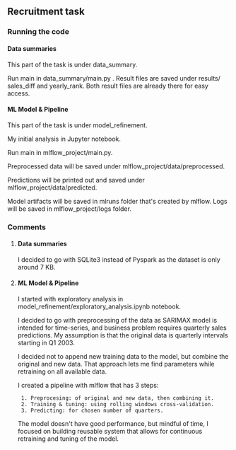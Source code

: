 ## Recruitment task

### Running the code
#### Data summaries



This part of the task is under data_summary.

Run main in data_summary/main.py .
Result files are saved under results/ sales_diff and yearly_rank.
Both result files are already there for easy access.


#### ML Model & Pipeline

This part of the task is under model_refinement.

My initial analysis in Jupyter notebook.

Run main in mlflow_project/main.py.

Preprocessed data will be saved under mlflow_project/data/preprocessed.

Predictions will be printed out and saved under mlflow_project/data/predicted.

Model artifacts will be saved in mlruns folder that's created by mlflow.
Logs will be saved in mlflow_project/logs folder.


### Comments
1. #### Data summaries

    I decided to go with SQLite3 instead of Pyspark as the dataset is only around 7 KB.

2. #### ML Model & Pipeline

    I started with exploratory analysis in model_refinement/exploratory_analysis.ipynb notebook.
    
    I decided to go with preprocessing of the data as SARIMAX model is intended for time-series, and business 
    problem requires quarterly sales predictions. My assumption is that the original data is quarterly intervals starting in Q1 2003.
    
    I decided not to append new training data to the model, but combine the original and new data.
    That approach lets me find parameters while retraining on all available data.
    
    I created a pipeline with mlflow that has 3 steps: 

        1. Preprocesing: of original and new data, then combining it.
        2. Training & tuning: using rolling windows cross-validation.
        3. Predicting: for chosen number of quarters.
    The model doesn't have good performance, but mindful of time, I focused on building reusable system that allows for continuous retraining and tuning of the model.



